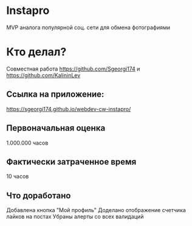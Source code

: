 # Instapro

MVP аналога популярной соц. сети для обмена фотографиями

# Кто делал?

Совместная работа https://github.com/Sgeorgi174 и https://github.com/KalininLev

## Ссылка на приложение:

https://sgeorgi174.github.io/webdev-cw-instapro/

## Первоначальная оценка

1.000.000 часов

## Фактически затраченное время

10 часов

## Что доработано

Добавлена кнопка "Мой профиль"
Доделано отображение счетчика лайков на постах
Убраны алерты со всех валидаций
